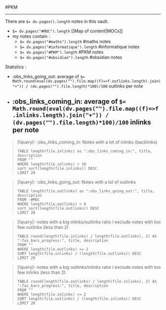 #PKM

----

There are `$= dv.pages().length` notes in this vault.
 - `$= dv.pages("#MOC").length` [[Map of content|MOCs]]
 - my notes contain :
     - `$= dv.pages("#maths").length` #maths notes
     - `$= dv.pages("#informatique").length` #informatique notes
     - `$= dv.pages("#PKM").length` #PKM notes
     - `$= dv.pages("#obsidian").length` #obsidian notes


Statistics :
 - :obs_links_going_out: average of `$= Math.round(eval(dv.pages("").file.map((f)=>f.outlinks.length).join("+")) / (dv.pages("").file.length)*100)/100` outlinks per note
 - :obs_links_coming_in: average of `$= Math.round(eval(dv.pages("").file.map((f)=>f.inlinks.length).join("+")) / (dv.pages("").file.length)*100)/100` inlinks per note
     - 

> [!query]- :obs_links_coming_in: Notes with a lot of inlinks (backlinks)
> ```dataview
> TABLE length(file.inlinks) as ":obs_links_coming_in:", title, description
> FROM ""
> WHERE length(file.inlinks) > 10
> sort sort(length(file.inlinks)) DESC
> LIMIT 20
> ```

> [!query]- :obs_links_going_out: Notes with a lot of outlinks
> ```dataview
> TABLE length(file.outlinks) as ":obs_links_going_out:", title, description
> FROM -#MOC
> WHERE length(file.outlinks) > 8
> sort sort(length(file.outlinks)) DESC
> LIMIT 20
> ```

> [!query]- notes with a big inlinks/outlinks ratio
> I exclude notes with too few outlinks (less than 2)
> ```dataview
> TABLE round(length(file.inlinks) / length(file.outlinks), 2) AS ":fas_bars_progress:", title, description
> FROM ""
> WHERE length(file.outlinks) >= 2
> SORT length(file.inlinks) / (length(file.outlinks)) DESC
> LIMIT 20
> ```

> [!query]- notes with a big outlinks/inlinks ratio
> I exclude notes with too few inlinks (less than 2)
> ```dataview
> TABLE round(length(file.outlinks) / length(file.inlinks), 2) AS ":fas_bars_progress:", title, description
> FROM ""
> WHERE length(file.inlinks) >= 2
> SORT length(file.outlinks) / (length(file.inlinks)) DESC
> LIMIT 20
> ```

